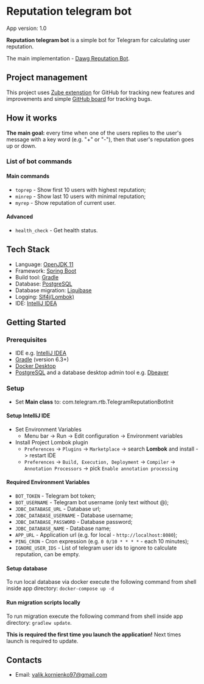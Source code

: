 # Reputation telegram bot

App version: 1.0

**Reputation telegram bot** is a simple bot for Telegram for calculating user reputation.

The main implementation - [Dawg Reputation Bot](https://t.me/dawgReputationBot).

## Project management

This project uses [Zube extenstion](https://zube.io/w-larsen/reputation-telegram-bot/w/main/kanban) for GitHub for tracking new features and improvements
and simple [GitHub board](https://github.com/W-Larsen/reputation-telegram-bot/projects/1) for tracking bugs.

## How it works

**The main goal:** every time when one of the users replies to the user's message with a key word (e.g. "+" or "-"), then that user's reputation goes up or down.

### List of bot commands 

#### Main commands

* ``toprep`` - Show first 10 users with highest reputation;
* ``minrep`` - Show last 10 users with minimal reputation;
* ``myrep`` - Show reputation of current user.

#### Advanced
* ``health_check`` - Get health status.

## Tech Stack

* Language: [OpenJDK 11](https://adoptopenjdk.net/)
* Framework: [Spring Boot](https://spring.io/projects/spring-boot)
* Build tool: [Gradle](https://gradle.org/)
* Database: [PostgreSQL](https://www.postgresql.org/)
* Database migration: [Liquibase](https://www.liquibase.org/)
* Logging: [Slf4j(Lombok)](https://projectlombok.org/api/lombok/extern/slf4j/Slf4j.html)
* IDE: [IntelliJ IDEA](https://www.jetbrains.com/idea/)

## Getting Started 

### Prerequisites

* IDE e.g. [IntelliJ IDEA](https://www.jetbrains.com/idea/)
* [Gradle](https://gradle.org/install/) (version 6.3+)
* [Docker Desktop](https://www.docker.com/products/docker-desktop)
* [PostgreSQL](https://www.postgresql.org/download/) and a database desktop admin tool e.g. [Dbeaver](https://dbeaver.io/)

### Setup

* Set **Main class** to: com.telegram.rtb.TelegramReputationBotInit

#### Setup IntelliJ IDE

* Set Environment Variables
  * Menu bar -> Run -> Edit configuration -> Environment variables
* Install Project Lombok plugin
  * `Preferences` -> `Plugins` -> `Marketplace` -> search **Lombok** and install -> restart IDE
  * `Preferences` -> `Build, Execution, Deployment` -> `Compiler` -> `Annotation Processors` -> pick `Enable annotation processing`

#### Required Environment Variables
* ``BOT_TOKEN`` - Telegram bot token;
* ``BOT_USERNAME`` - Telegram bot username (only text without @);
* ``JDBC_DATABASE_URL`` - Database url;
* ``JDBC_DATABASE_USERNAME`` - Database username;
* ``JDBC_DATABASE_PASSWORD`` - Database password;
* ``JDBC_DATABASE_NAME`` - Database name;
* ``APP_URL`` - Application url (e.g. for local - ``http://localhost:8080``);
* ``PING_CRON`` - Cron expression (e.g. ``0 0/10 * * * *`` - each 10 minutes);
* ``IGNORE_USER_IDS`` - List of telegram user ids to ignore to calculate reputation, can be empty.

#### Setup database 

To run local database via docker execute the following command from shell inside app directory: ``docker-compose up -d``

#### Run migration scripts locally

To run migration execute the following command from shell inside app directory: ``gradlew update``.

**This is required the first time you launch the application!** Next times launch is required to update.

## Contacts

* Email: valik.kornienko97@gmail.com 
